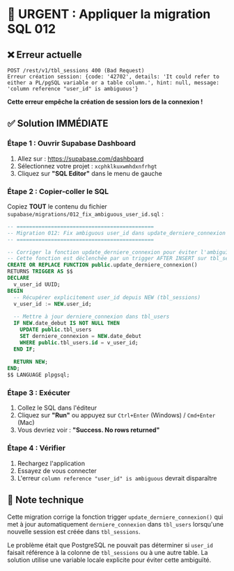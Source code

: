 # 🔴 URGENT : Appliquer la migration SQL 012

## ❌ Erreur actuelle

```
POST /rest/v1/tbl_sessions 400 (Bad Request)
Erreur création session: {code: '42702', details: 'It could refer to either a PL/pgSQL variable or a table column.', hint: null, message: 'column reference "user_id" is ambiguous'}
```

**Cette erreur empêche la création de session lors de la connexion !**

## ✅ Solution IMMÉDIATE

### Étape 1 : Ouvrir Supabase Dashboard

1. Allez sur : https://supabase.com/dashboard
2. Sélectionnez votre projet : `xcphklkuxwmhdxnfrhgt`
3. Cliquez sur **"SQL Editor"** dans le menu de gauche

### Étape 2 : Copier-coller le SQL

Copiez **TOUT** le contenu du fichier `supabase/migrations/012_fix_ambiguous_user_id.sql` :

```sql
-- ============================================
-- Migration 012: Fix ambiguous user_id dans update_derniere_connexion
-- ============================================

-- Corriger la fonction update_derniere_connexion pour éviter l'ambiguïté
-- Cette fonction est déclenchée par un trigger AFTER INSERT sur tbl_sessions
CREATE OR REPLACE FUNCTION public.update_derniere_connexion()
RETURNS TRIGGER AS $$
DECLARE
  v_user_id UUID;
BEGIN
  -- Récupérer explicitement user_id depuis NEW (tbl_sessions)
  v_user_id := NEW.user_id;
  
  -- Mettre à jour derniere_connexion dans tbl_users
  IF NEW.date_debut IS NOT NULL THEN
    UPDATE public.tbl_users
    SET derniere_connexion = NEW.date_debut
    WHERE public.tbl_users.id = v_user_id;
  END IF;
  
  RETURN NEW;
END;
$$ LANGUAGE plpgsql;
```

### Étape 3 : Exécuter

1. Collez le SQL dans l'éditeur
2. Cliquez sur **"Run"** ou appuyez sur `Ctrl+Enter` (Windows) / `Cmd+Enter` (Mac)
3. Vous devriez voir : **"Success. No rows returned"**

### Étape 4 : Vérifier

1. Rechargez l'application
2. Essayez de vous connecter
3. L'erreur `column reference "user_id" is ambiguous` devrait disparaître

## 📝 Note technique

Cette migration corrige la fonction trigger `update_derniere_connexion()` qui met à jour automatiquement `derniere_connexion` dans `tbl_users` lorsqu'une nouvelle session est créée dans `tbl_sessions`.

Le problème était que PostgreSQL ne pouvait pas déterminer si `user_id` faisait référence à la colonne de `tbl_sessions` ou à une autre table. La solution utilise une variable locale explicite pour éviter cette ambiguïté.

